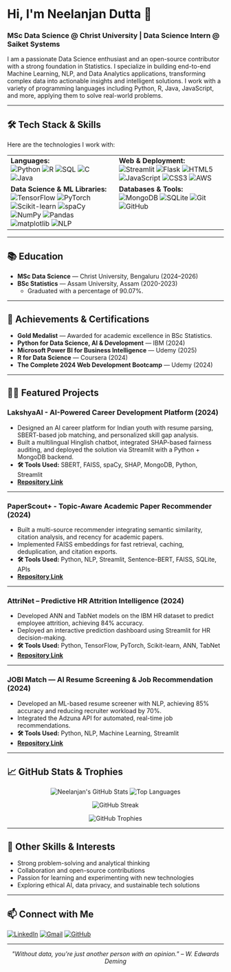 # Hi, I'm Neelanjan Dutta 👋
### MSc Data Science @ Christ University | Data Science Intern @ Saiket Systems

I am a passionate Data Science enthusiast and an open-source contributor with a strong foundation in Statistics. I specialize in building end-to-end Machine Learning, NLP, and Data Analytics applications, transforming complex data into actionable insights and intelligent solutions. I work with a variety of programming languages including Python, R, Java, JavaScript, and more, applying them to solve real-world problems.

---

## 🛠️ Tech Stack & Skills

Here are the technologies I work with:

<table>
  <tr>
    <td valign="top" width="50%">
      <strong>Languages:</strong><br>
      <img src="https://img.shields.io/badge/Python-3776AB?style=for-the-badge&logo=python&logoColor=white" alt="Python" />
      <img src="https://img.shields.io/badge/R-276DC3?style=for-the-badge&logo=r&logoColor=white" alt="R" />
      <img src="https://img.shields.io/badge/SQL-4479A1?style=for-the-badge&logo=postgresql&logoColor=white" alt="SQL" />
      <img src="https://img.shields.io/badge/C-A8B9CC?style=for-the-badge&logo=c&logoColor=white" alt="C" />
      <img src="https://img.shields.io/badge/Java-ED8B00?style=for-the-badge&logo=java&logoColor=white" alt="Java" />
    </td>
    <td valign="top" width="50%">
      <strong>Web & Deployment:</strong><br>
      <img src="https://img.shields.io/badge/Streamlit-FF4B4B?style=for-the-badge&logo=streamlit&logoColor=white" alt="Streamlit" />
      <img src="https://img.shields.io/badge/Flask-000000?style=for-the-badge&logo=flask&logoColor=white" alt="Flask" />
      <img src="https://img.shields.io/badge/HTML5-E34F26?style=for-the-badge&logo=html5&logoColor=white" alt="HTML5" />
      <img src="https://img.shields.io/badge/JavaScript-F7DF1E?style=for-the-badge&logo=javascript&logoColor=black" alt="JavaScript" />
      <img src="https://img.shields.io/badge/CSS3-1572B6?style=for-the-badge&logo=css3&logoColor=white" alt="CSS3" />
      <img src="https://img.shields.io/badge/AWS-232F3E?style=for-the-badge&logo=amazon-aws&logoColor=white" alt="AWS" />
    </td>
  </tr>
  <tr>
    <td valign="top" width="50%">
      <strong>Data Science & ML Libraries:</strong><br>
      <img src="https://img.shields.io/badge/TensorFlow-FF6F00?style=for-the-badge&logo=tensorflow&logoColor=white" alt="TensorFlow" />
      <img src="https://img.shields.io/badge/PyTorch-EE4C2C?style=for-the-badge&logo=pytorch&logoColor=white" alt="PyTorch" />
      <img src="https://img.shields.io/badge/scikit--learn-F7931E?style=for-the-badge&logo=scikit-learn&logoColor=white" alt="Scikit-learn" />
      <img src="https://img.shields.io/badge/spaCy-09A3D5?style=for-the-badge&logo=spacy&logoColor=white" alt="spaCy" />
      <img src="https://img.shields.io/badge/numpy-013243?style=for-the-badge&logo=numpy&logoColor=white" alt="NumPy" />
      <img src="https://img.shields.io/badge/pandas-150458?style=for-the-badge&logo=pandas&logoColor=white" alt="Pandas" />
      <img src="https://img.shields.io/badge/matplotlib-F37626?style=for-the-badge&logo=matplotlib&logoColor=white" alt="matplotlib" />
      <img src="https://img.shields.io/badge/NLP-0A74DA?style=for-the-badge&logo=oracle&logoColor=white" alt="NLP" />
    </td>
    <td valign="top" width="50%">
      <strong>Databases & Tools:</strong><br>
      <img src="https://img.shields.io/badge/MongoDB-47A248?style=for-the-badge&logo=mongodb&logoColor=white" alt="MongoDB" />
      <img src="https://img.shields.io/badge/SQLite-003B57?style=for-the-badge&logo=sqlite&logoColor=white" alt="SQLite" />
      <img src="https://img.shields.io/badge/Git-F05032?style=for-the-badge&logo=git&logoColor=white" alt="Git" />
      <img src="https://img.shields.io/badge/GitHub-181717?style=for-the-badge&logo=github&logoColor=white" alt="GitHub" />
    </td>
  </tr>
</table>

---

## 📚 Education
- **MSc Data Science** — Christ University, Bengaluru (2024–2026)
- **BSc Statistics** — Assam University, Assam (2020-2023)
  - Graduated with a percentage of 90.07%.

---

## 🏅 Achievements & Certifications
- **Gold Medalist** — Awarded for academic excellence in BSc Statistics.
- **Python for Data Science, AI & Development** — IBM (2024)
- **Microsoft Power BI for Business Intelligence** — Udemy (2025)
- **R for Data Science** — Coursera (2024)
- **The Complete 2024 Web Development Bootcamp** — Udemy (2024)

---

## 🧑‍💻 Featured Projects

### LakshyaAI - AI-Powered Career Development Platform (2024)
- Designed an AI career platform for Indian youth with resume parsing, SBERT-based job matching, and personalized skill gap analysis.
- Built a multilingual Hinglish chatbot, integrated SHAP-based fairness auditing, and deployed the solution via Streamlit with a Python + MongoDB backend.
- **🛠️ Tools Used:** SBERT, FAISS, spaCy, SHAP, MongoDB, Python, Streamlit
- **[Repository Link](https://github.com/Neelanjan2448040/LakshyaAI)**

---

### PaperScout+ - Topic-Aware Academic Paper Recommender (2024)
- Built a multi-source recommender integrating semantic similarity, citation analysis, and recency for academic papers.
- Implemented FAISS embeddings for fast retrieval, caching, deduplication, and citation exports.
- **🛠️ Tools Used:** Python, NLP, Streamlit, Sentence-BERT, FAISS, SQLite, APIs
- **[Repository Link](https://github.com/Neelanjan2448040/PaperScout-Topic-Aware-Academic-Paper-Recommender)**

---

### AttriNet – Predictive HR Attrition Intelligence (2024)
- Developed ANN and TabNet models on the IBM HR dataset to predict employee attrition, achieving 84% accuracy.
- Deployed an interactive prediction dashboard using Streamlit for HR decision-making.
- **🛠️ Tools Used:** Python, TensorFlow, PyTorch, Scikit-learn, ANN, TabNet
- **[Repository Link](https://github.com/Neelanjan2448040/AttriNet-Predictive-HR-Attrition-Intelligence-)**

---

### JOBI Match — AI Resume Screening & Job Recommendation (2024)
- Developed an ML-based resume screener with NLP, achieving 85% accuracy and reducing recruiter workload by 70%.
- Integrated the Adzuna API for automated, real-time job recommendations.
- **🛠️ Tools Used:** Python, NLP, Machine Learning, Streamlit
- **[Repository Link](https://github.com/Neelanjan2448040/Automated-Resume-Screening-System-and-Job-recommdation-System)**

---

## 📈 GitHub Stats & Trophies

<p align="center">
  <img src="https://github-readme-stats.vercel.app/api?username=Neelanjan2448040&show_icons=true&theme=radical" alt="Neelanjan's GitHub Stats" />
  <img src="https://github-readme-stats.vercel.app/api/top-langs/?username=Neelanjan2448040&layout=compact&theme=radical&hide=TeX,HTML" alt="Top Languages" />
</p>

<p align="center">
  <img src="https://github-readme-streak-stats.herokuapp.com/?user=Neelanjan2448040&theme=radical" alt="GitHub Streak" />
</p>

<p align="center">
  <img src="https://github-profile-trophy.vercel.app/?username=Neelanjan2448040&theme=radical" alt="GitHub Trophies" />
</p>

---

## 🌟 Other Skills & Interests

- Strong problem-solving and analytical thinking
- Collaboration and open-source contributions
- Passion for learning and experimenting with new technologies
- Exploring ethical AI, data privacy, and sustainable tech solutions

---

## 📫 Connect with Me

<p align="left">
  <a href="https://linkedin.com/in/neelanjan40" target="_blank"><img src="https://img.shields.io/badge/LinkedIn-0A66C2?style=for-the-badge&logo=linkedin&logoColor=white" alt="LinkedIn"/></a>
  <a href="mailto:neelanjandutta122@gmail.com"><img src="https://img.shields.io/badge/Gmail-D14836?style=for-the-badge&logo=gmail&logoColor=white" alt="Gmail"/></a>
  <a href="https://github.com/Neelanjan2448040" target="_blank"><img src="https://img.shields.io/badge/GitHub-181717?style=for-the-badge&logo=github&logoColor=white" alt="GitHub"/></a>
</p>

---

<p align="center">
  <i>"Without data, you're just another person with an opinion." – W. Edwards Deming</i>
</p>
